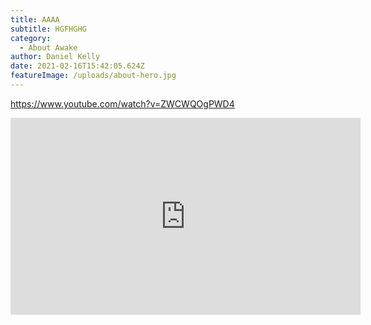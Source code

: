 ```yaml
---
title: AAAA
subtitle: HGFHGHG
category:
  - About Awake
author: Daniel Kelly
date: 2021-02-16T15:42:05.624Z
featureImage: /uploads/about-hero.jpg
---
```

<https://www.youtube.com/watch?v=ZWCWQOgPWD4>

<iframe width="560" height="315" src="https://www.youtube.com/embed/F_l5KPY2W0k" frameborder="0" allow="accelerometer; autoplay; clipboard-write; encrypted-media; gyroscope; picture-in-picture" allowfullscreen></iframe>